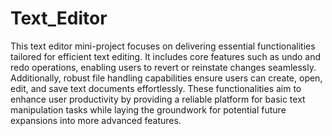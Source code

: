 # Text_Editor
This text editor mini-project focuses on delivering essential functionalities tailored for efficient text editing. It includes core features such as undo and redo operations, enabling users to revert or reinstate changes seamlessly. Additionally, robust file handling capabilities ensure users can create, open, edit, and save text documents effortlessly. These functionalities aim to enhance user productivity by providing a reliable platform for basic text manipulation tasks while laying the groundwork for potential future expansions into more advanced features.
